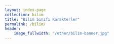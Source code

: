 ```yaml
---
layout: index-page
collection: bilim
title: "Bilim Sınıfı Karakterler"
permalink: /bilim/
header:
    image_fullwidth: "/other/bilim-banner.jpg"
---
```


